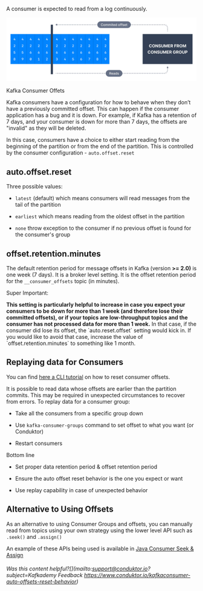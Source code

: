 A consumer is expected to read from a log continuously.

![Adv_Consumer_Offsets_Reset_1_2x.webp](markdown-images/Adv_Consumer_Offsets_Reset_1_2x.webp)

Kafka Consumer Offets

Kafka consumers have a configuration for how to behave when they don’t have a previously committed offset. This can happen if the consumer application has a bug and it is down. For example, if Kafka has a retention of 7 days, and your consumer is down for more than 7 days, the offsets are "invalid" as they will be deleted.

In this case, consumers have a choice to either start reading from the beginning of the partition or from the end of the partition. This is controlled by the consumer configuration - `auto.offset.reset`

## auto.offset.reset

Three possible values:

- `latest` (default) which means consumers will read messages from the tail of the partition

- `earliest` which means reading from the oldest offset in the partition

- `none` throw exception to the consumer if no previous offset is found for the consumer's group

## offset.retention.minutes

The default retention period for message offsets in Kafka (version **>= 2.0)** is one week (7 days). It is a broker level setting. It is the offset retention period for the `__consumer_offsets` topic (in minutes).

Super Important:

**This setting is particularly helpful to increase in case you expect your consumers to be down for more than 1 week (and therefore lose their committed offsets), or if your topics are low-throughput topics and the consumer has not processed data for more than 1 week.** In that case, if the consumer did lose its offset, the \`auto.reset.offset\` setting would kick in. If you would like to avoid that case, increase the value of \`offset.retention.minutes\` to something like 1 month.

## Replaying data for Consumers

You can find [here a CLI tutorial](https://www.conduktor.io/kafka/kafka-consumer-group-management-cli-tutorial/) on how to reset consumer offsets.

It is possible to read data whose offsets are earlier than the partition commits. This may be required in unexpected circumstances to recover from errors. To replay data for a consumer group:

- Take all the consumers from a specific group down

- Use `kafka-consumer-groups` command to set offset to what you want (or Conduktor)

- Restart consumers

Bottom line

- Set proper data retention period & offset retention period

- Ensure the auto offset reset behavior is the one you expect or want

- Use replay capability in case of unexpected behavior

## Alternative to Using Offsets

As an alternative to using Consumer Groups and offsets, you can manually read from topics using your own strategy using the lower level API such as `.seek()` and `.assign()`

An example of these APIs being used is available in [Java Consumer Seek & Assign](https://www.conduktor.io/kafka/java-consumer-seek-and-assign/)

###### Was this content helpful?[](mailto:support@conduktor.io?subject=Kafkademy Feedback <https://www.conduktor.io/kafkaconsumer-auto-offsets-reset-behavior>)